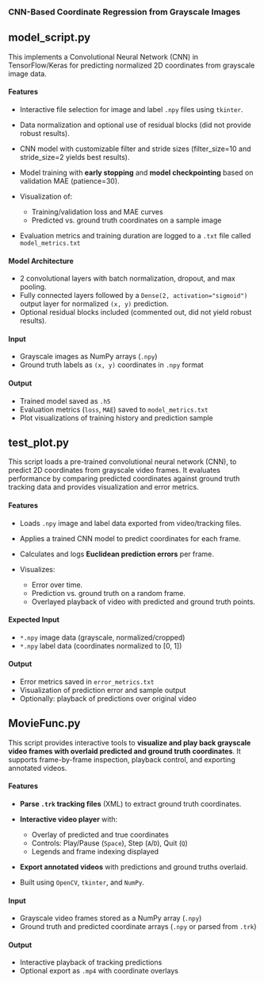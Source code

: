 ### CNN-Based Coordinate Regression from Grayscale Images

## model_script.py 
This implements a Convolutional Neural Network (CNN) in TensorFlow/Keras for predicting normalized 2D coordinates from grayscale image data.

#### Features
* Interactive file selection for image and label `.npy` files using `tkinter`.
* Data normalization and optional use of residual blocks (did not provide robust results).
* CNN model with customizable filter and stride sizes (filter_size=10 and stride_size=2 yields best results).
* Model training with **early stopping** and **model checkpointing** based on validation MAE (patience=30).
* Visualization of:

  * Training/validation loss and MAE curves
  * Predicted vs. ground truth coordinates on a sample image
* Evaluation metrics and training duration are logged to a `.txt` file called `model_metrics.txt`

#### Model Architecture

* 2 convolutional layers with batch normalization, dropout, and max pooling.
* Fully connected layers followed by a `Dense(2, activation="sigmoid")` output layer for normalized `(x, y)` prediction.
* Optional residual blocks included (commented out, did not yield robust results).

#### Input

* Grayscale images as NumPy arrays (`.npy`)
* Ground truth labels as `(x, y)` coordinates in `.npy` format

#### Output

* Trained model saved as `.h5`
* Evaluation metrics (`loss`, `MAE`) saved to `model_metrics.txt`
* Plot visualizations of training history and prediction sample

## test_plot.py
This script loads a pre-trained convolutional neural network (CNN), to predict 2D coordinates from grayscale video frames. It evaluates performance by comparing predicted coordinates against ground truth tracking data and provides visualization and error metrics.

#### Features

* Loads `.npy` image and label data exported from video/tracking files.
* Applies a trained CNN model to predict coordinates for each frame.
* Calculates and logs **Euclidean prediction errors** per frame.
* Visualizes:

  * Error over time.
  * Prediction vs. ground truth on a random frame.
  * Overlayed playback of video with predicted and ground truth points.

#### Expected Input

* `*.npy` image data (grayscale, normalized/cropped)
* `*.npy` label data (coordinates normalized to \[0, 1])

#### Output

* Error metrics saved in `error_metrics.txt`
* Visualization of prediction error and sample output
* Optionally: playback of predictions over original video

## MovieFunc.py
This script provides interactive tools to **visualize and play back grayscale video frames with overlaid predicted and ground truth coordinates**. It supports frame-by-frame inspection, playback control, and exporting annotated videos.

#### Features

* **Parse `.trk` tracking files** (XML) to extract ground truth coordinates.
* **Interactive video player** with:

  * Overlay of predicted and true coordinates
  * Controls: Play/Pause (`Space`), Step (`A`/`D`), Quit (`Q`)
  * Legends and frame indexing displayed
* **Export annotated videos** with predictions and ground truths overlaid.
* Built using `OpenCV`, `tkinter`, and `NumPy`.

#### Input

* Grayscale video frames stored as a NumPy array (`.npy`)
* Ground truth and predicted coordinate arrays (`.npy` or parsed from `.trk`)

#### Output

* Interactive playback of tracking predictions
* Optional export as `.mp4` with coordinate overlays
